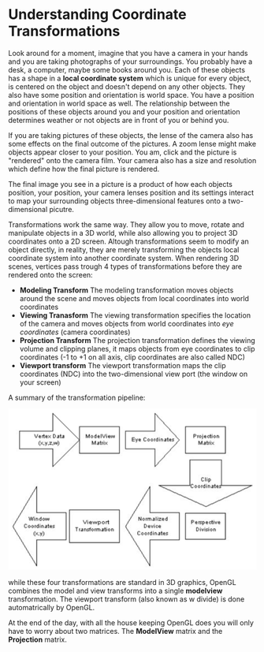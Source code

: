 # Understanding Coordinate Transformations
Look around for a moment, imagine that you have a camera in your hands and you are taking photographs of your surroundings. You probably have a desk, a computer, maybe some books around you. Each of these objects has a shape in a __local coordinate system__ which is unique for every object, is centered on the object and doesn't depend on any other objects. They also have some position and orientation is world space. You have a position and orientation in world space as well. The relationship between the positions of these objects around you and your position and orientation determines weather or not objects are in front of you or behind you.

If you are taking pictures of these objects, the lense of the camera also has some effects on the final outcome of the pictures. A zoom lense might make objects appear closer to your position. You am, click and the picture is "rendered" onto the camera film. Your camera also has a size and resolution which define how the final picture is rendered. 

The final image you see in a picture is a product of how each objects position, your position, your camera lenses position and its settings interact to map your surrounding objects three-dimensional features onto a two-dimensional picutre.

Transformations work the same way. They allow you to move, rotate and manipulate objects in a 3D world, while also allowing you to project 3D coordinates onto a 2D screen. Altough transformations seem to modify an object directly, in reality, they are merely transforming the objects local coordinate system into another coordinate system. When rendering 3D scenes, vertices pass trough 4 types of transformations before they are rendered onto the screen:

* __Modeling Transform__ The modeling transformation moves objects around the scene and moves objects from local coordinates into world coordinates
* __Viewing Tranasform__ The viewing transformation specifies the location of the camera and moves objects from world coordinates into _eye coordinates_ (camera coordinates)
* __Projection Transform__ The projection transformation defines the viewing volume and clipping planes, it maps objects from eye coordinates to clip coordinates (-1 to +1 on all axis, clip coordinates are also called NDC)
* __Viewport transform__ The viewport transformation maps the clip coordinates (NDC) into the two-dimensional view port (the window on your screen)

A summary of the transformation pipeline:

![TRANSFORM](transform.png)

while these four transformations are standard in 3D graphics, OpenGL combines the model and view transforms into a single __modelview__ transformation. The viewport transform (also known as w divide) is done automatrically by OpenGL.

At the end of the day, with all the house keeping OpenGL does you will only have to worry about two matrices. The __ModelView__ matrix and the __Projection__ matrix.